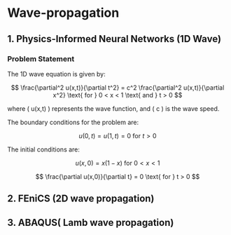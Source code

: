 # Wave-propagation
## 1. Physics-Informed Neural Networks (1D Wave) 
### Problem Statement
The 1D wave equation is given by:

$$
\frac{\partial^2 u(x,t)}{\partial t^2} = c^2 \frac{\partial^2 u(x,t)}{\partial x^2} \text{ for } 0 < x < 1 \text{ and }  t > 0
$$

where \( u(x,t) \) represents the wave function, and \( c \) is the wave speed.

The boundary conditions for the problem are:

$$
u(0,t) = u(1,t) = 0 \text{ for } t > 0
$$

The initial conditions are:

$$
u(x,0) = x(1 - x) \text{ for } 0 < x < 1
$$

$$
\frac{\partial u(x,0)}{\partial t} = 0 \text{ for } t > 0
$$


## 2. FEniCS (2D wave propagation) 
## 3. ABAQUS( Lamb wave propagation)
